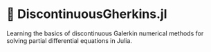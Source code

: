 # 🥒 DiscontinuousGherkins.jl
Learning the basics of discontinuous Galerkin numerical methods for solving partial differential equations in Julia.
